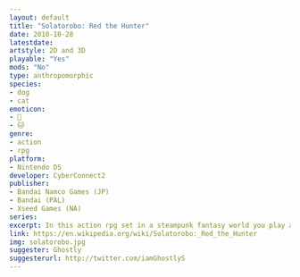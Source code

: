 ```yaml
---
layout: default
title: "Solatorobo: Red the Hunter"
date: 2010-10-28
latestdate: 
artstyle: 2D and 3D
playable: "Yes"
mods: "No"
type: anthropomorphic
species: 
- dog
- cat
emoticon: 
- 🐶
- 🐱
genre:
- action 
- rpg
platform:
- Nintendo DS
developer: CyberConnect2
publisher:
- Bandai Namco Games (JP)
- Bandai (PAL)
- Xseed Games (NA)
series: 
excerpt: In this action rpg set in a steampunk fantasy world you play as Red Savarin, an anthropomorphic dog called a "caninu", who pilots a flying mecha. Your partner is the mysterious Elh, an anthropomorphic cat called a "felineko".
link: https://en.wikipedia.org/wiki/Solatorobo:_Red_the_Hunter
img: solatorobo.jpg
suggester: Ghostly
suggesterurl: http://twitter.com/iamGhostlyS
---
```


